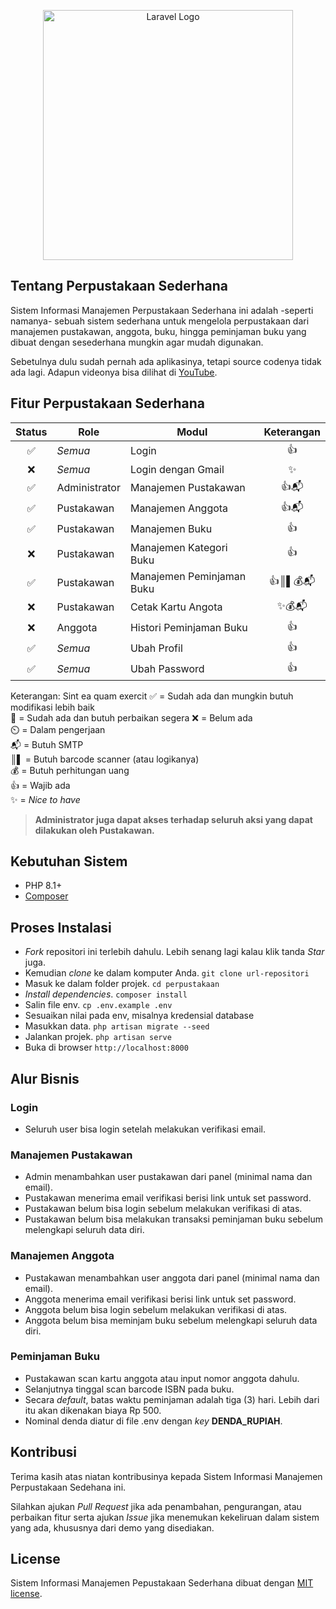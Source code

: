 <p align="center"><a href="https://laravel.com" target="_blank"><img src="https://raw.githubusercontent.com/laravel/art/master/logo-lockup/5%20SVG/2%20CMYK/1%20Full%20Color/laravel-logolockup-cmyk-red.svg" width="400" alt="Laravel Logo"></a></p>

## Tentang Perpustakaan Sederhana

Sistem Informasi Manajemen Perpustakaan Sederhana ini adalah -seperti namanya- sebuah sistem sederhana untuk mengelola perpustakaan dari manajemen pustakawan, anggota, buku, hingga peminjaman buku yang dibuat dengan sesederhana mungkin agar mudah digunakan.

Sebetulnya dulu sudah pernah ada aplikasinya, tetapi source codenya tidak ada lagi. Adapun videonya bisa dilihat di [YouTube](https://www.youtube.com/watch?v=Chu2aATRjKg).

## Fitur Perpustakaan Sederhana

| Status | Role          | Modul                     | Keterangan |
| :----: | ------------- | ------------------------- | :--------: |
|   ✅   | _Semua_       | Login                     |     👍     |
|   ❌   | _Semua_       | Login dengan Gmail        |     ✨     |
|   ✅   | Administrator | Manajemen Pustakawan      |    👍📬    |
|   ✅   | Pustakawan    | Manajemen Anggota         |    👍📬    |
|   ✅   | Pustakawan    | Manajemen Buku            |     👍     |
|   ❌   | Pustakawan    | Manajemen Kategori Buku   |     👍     |
|   ✅   | Pustakawan    | Manajemen Peminjaman Buku |  👍║▌💰📬  |
|   ❌   | Pustakawan    | Cetak Kartu Angota        |   ✨💰📬   |
|   ❌   | Anggota       | Histori Peminjaman Buku   |     👍     |
|   ✅   | _Semua_       | Ubah Profil               |     👍     |
|   ✅   | _Semua_       | Ubah Password             |     👍     |

Keterangan:
Sint ea quam exercit
✅ = Sudah ada dan mungkin butuh modifikasi lebih baik  
🔧 = Sudah ada dan butuh perbaikan segera
❌ = Belum ada  
⏲️ = Dalam pengerjaan  
📬 = Butuh SMTP  
║▌ = Butuh barcode scanner (atau logikanya)  
💰 = Butuh perhitungan uang  
👍 = Wajib ada  
✨ = _Nice to have_

> **Administrator juga dapat akses terhadap seluruh aksi yang dapat dilakukan oleh Pustakawan.**

## Kebutuhan Sistem

- PHP 8.1+
- [Composer](https://getcomposer.org)

## Proses Instalasi

- *Fork* repositori ini terlebih dahulu. Lebih senang lagi kalau klik tanda *Star* juga. 
- Kemudian *clone* ke dalam komputer Anda. `git clone url-repositori`
- Masuk ke dalam folder projek. `cd perpustakaan` 
- *Install dependencies*. `composer install`
- Salin file env. `cp .env.example .env`
- Sesuaikan nilai pada env, misalnya kredensial database
- Masukkan data. `php artisan migrate --seed`
- Jalankan projek. `php artisan serve`
- Buka di browser `http://localhost:8000`

## Alur Bisnis

### Login

-   Seluruh user bisa login setelah melakukan verifikasi email.

### Manajemen Pustakawan

-   Admin menambahkan user pustakawan dari panel (minimal nama dan email).
-   Pustakawan menerima email verifikasi berisi link untuk set password.
-   Pustakawan belum bisa login sebelum melakukan verifikasi di atas.
-   Pustakawan belum bisa melakukan transaksi peminjaman buku sebelum melengkapi seluruh data diri.

### Manajemen Anggota

-   Pustakawan menambahkan user anggota dari panel (minimal nama dan email).
-   Anggota menerima email verifikasi berisi link untuk set password.
-   Anggota belum bisa login sebelum melakukan verifikasi di atas.
-   Anggota belum bisa meminjam buku sebelum melengkapi seluruh data diri.

### Peminjaman Buku

-   Pustakawan scan kartu anggota atau input nomor anggota dahulu.
-   Selanjutnya tinggal scan barcode ISBN pada buku.
-   Secara _default_, batas waktu peminjaman adalah tiga (3) hari. Lebih dari itu akan dikenakan biaya Rp 500.
-   Nominal denda diatur di file .env dengan _key_ **DENDA_RUPIAH**.

## Kontribusi

Terima kasih atas niatan kontribusinya kepada Sistem Informasi Manajemen Perpustakaan Sedehana ini.

Silahkan ajukan _Pull Request_ jika ada penambahan, pengurangan, atau perbaikan fitur serta ajukan _Issue_ jika menemukan kekeliruan dalam sistem yang ada, khususnya dari demo yang disediakan.

## License

Sistem Informasi Manajemen Pepustakaan Sederhana dibuat dengan [MIT license](https://opensource.org/licenses/MIT).
